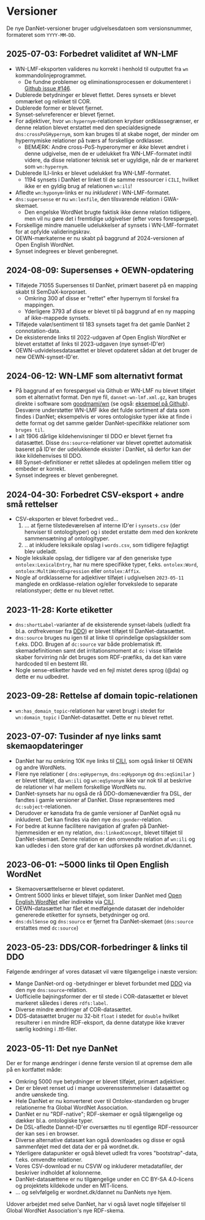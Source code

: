# Versioner
De nye DanNet-versioner bruger udgivelsesdatoen som versionsnummer, formateret som `YYYY-MM-DD`.

## **2025-07-03**: Forbedret validitet af WN-LMF
* WN-LMF-eksporten valideres nu korrekt i henhold til outputtet fra `wn` kommandolinjeprogrammet.
  * De fundne problemer og eliminationsprocessen er dokumenteret i [Github issue #146](https://github.com/kuhumcst/DanNet/issues/146).
* Dublerede betydninger er blevet flettet. Deres synsets er blevet ommærket og relinket til COR.
* Dublerede former er blevet fjernet.
* Synset-selvreferencer er blevet fjernet.
* For adjektiver, hvor `wn:hypernym`-relationen krydser ordklassegrænser, er denne relation blevet erstattet med den specialdesignede `dns:crossPoSHypernym`, som kan bruges til at skabe noget, der minder om hypernymiske relationer på tværs af forskellige ordklasser.
  * BEMÆRK: Andre cross-PoS-hyperonymer er *ikke* blevet ændret i denne udgivelse, men de er udelukket fra WN-LMF-formatet indtil videre, da disse relationer teknisk set er ugyldige, når de er markeret som `wn:hypernym`.
* Dublerede ILI-links er blevet udelukket fra WN-LMF-formatet.
  * 1194 synsets i DanNet er linket til de samme ressourcer i `CILI`, hvilket ikke er en gyldig brug af relationen `wn:ili`!
* Afledte `wn:hyponym`-links er nu *inkluderet* i WN-LMF-formatet.
* `dns:supersense` er nu `wn:lexfile`, den tilsvarende relation i GWA-skemaet.
  * Den engelske WordNet brugte faktisk ikke denne relation tidligere, men vil nu gøre det i fremtidige udgivelser (efter vores forespørgsel).
* Forskellige mindre manuelle udelukkelser af synsets i WN-LMF-formatet for at opfylde valideringskrav.
* OEWN-mærkaterne er nu skabt på baggrund af 2024-versionen af Open English WordNet.
* Synset indegrees er blevet genberegnet.

## **2024-08-09**: Supersenses + OEWN-opdatering
* Tilføjede 71055 Supersenses til DanNet, primært baseret på en mapping skabt til SemDaX-korporaet.
  * Omkring 300 af disse er "rettet" efter hypernym til forskel fra mappingen.
  * Yderligere 3793 af disse er blevet til på baggrund af en ny mapping af ikke-mappede synsets.
* Tilføjede valør/sentiment til 183 synsets taget fra det gamle DanNet 2 connotation-data.
* De eksisterende links til 2022-udgaven af Open English WordNet er blevet erstattet af links til 2023-udgaven (nye synset-ID'er)
* OEWN-udvidelsesdatasættet er blevet opdateret sådan at det bruger de new OEWN-synset-ID'er.

## **2024-06-12**: WN-LMF som alternativt format
* På baggrund af en forespørgsel via Github er WN-LMF nu blevet tilføjet som et alternativt format. Den nye fil, `dannet-wn-lmf.xml.gz`, kan bruges direkte i software som [goodmami/wn](https://github.com/goodmami/wn) (se også: [eksempel på Github](https://github.com/kuhumcst/DanNet/blob/master/examples/wn_lmf_query.py)). Desværre understøtter WN-LMF ikke det fulde sortiment af data som findes i DanNet; eksempelvis er vores ontologiske typer ikke at finde i dette format og det samme gælder DanNet-specifikke relationer som `bruges til`.
* I alt 1906 dårlige kildehenvisninger til DDO er blevet fjernet fra datasættet. Disse `dns:source`-relationer var blevet oprettet automatisk baseret på ID'er der udelukkende eksister i DanNet, så derfor kan der ikke kildehenvises til DDO.
* 88 Synset-definitioner er rettet således at opdelingen mellem titler og embeder er korrekt.
* Synset indegrees er blevet genberegnet.

## **2024-04-30**: Forbedret CSV-eksport + andre små rettelser
* CSV-eksporten er blevet forbedret ved...
    1. ... at fjerne tilstedeværelsen af interne ID'er i `synsets.csv` (der henviser til ontologityper) og i stedet erstatte dem med den konkrete sammensætning af ontologityper.
    2. .. at inkludere leksikale opslag i `words.csv`, som tidligere fejlagtigt blev udeladt.
* Nogle leksikale opslag, der tidligere var af den generiske type `ontolex:LexicalEntry`, har nu mere specifikke typer, f.eks. `ontolex:Word`, `ontolex:MultiWordExpression` eller `ontolex:Affix`.
* Nogle af ordklasserne for adjektiver tilføjet i udgivelsen `2023-05-11` manglede en ordklasse-relation og/eller forvekslede to separate relationstyper; dette er nu blevet rettet.

## **2023-11-28**: Korte etiketter
* `dns:shortLabel`-varianter af de eksisterende synset-labels (udledt fra bl.a. ordfrekvenser fra [DDO](https://ordnet.dk/ddo)) er blevet tilføjet til DanNet-datasættet.
* `dns:source` bruges nu igen til at linke til oprindelige opslagskilder som f.eks. DDO. Brugen af `dc:source` var både problematisk ift. skemadefinitionen samt det irritationsmoment at `dc` i visse tilfælde skaber forvirring når det bruges som RDF-præfiks, da det kan være hardcoded til en bestemt IRI.
* Nogle sense-etiketter havde ved en fejl mistet deres sprog (@da) og dette er nu udbedret.

## **2023-09-28**: Rettelse af domain topic-relationen
* `wn:has_domain_topic`-relationen har været brugt i stedet for `wn:domain_topic` i DanNet-datasættet. Dette er nu blevet rettet.

## **2023-07-07**: Tusinder af nye links samt skemaopdateringer
* DanNet har nu omkring 10K nye links til [CILI](https://github.com/globalwordnet/cili), som også linker til OEWN og andre WordNets.
* Flere nye relationer ( `dns:eqHypernym`, `dns:eqHyponym` og `dns:eqSimilar` ) er blevet tilføjet, da `wn:ili` og `wn:eqSynonym` ikke var nok til at beskrive de relationer vi har mellem forskellige WordNets nu.
* DanNet-synsets har nu også de rå DDO-domæneværdier fra DSL, der fandtes i gamle versioner af DanNet. Disse repræsenteres med  `dc:subject`-relationen.
* Derudover er kønsdata fra de gamle versioner af DanNet også nu inkluderet. Det kan findes via den nye `dns:gender`-relation.
* For bedre at kunne facilitere navigation af grafen på DanNet-hjemmesiden er en ny relation, `dns:linkedConcept`, blevet tilføjet til DanNet-skemaet. Denne relation er den omvendte relation af `wn:ili` og kan udledes i den store graf der kan udforskes på wordnet.dk/dannet.

## **2023-06-01**: ~5000 links til Open English WordNet
* Skemaoversættelserne er blevet opdateret.
* Omtrent 5000 links er blevet tilføjet, som linker DanNet med [Open English WordNet](https://github.com/globalwordnet/english-wordnet) eller indirekte via [CILI](https://github.com/globalwordnet/cili).
* OEWN-datasættet har fået et medfølgende datasæt der indeholder genererede etiketter for synsets, betydninger og ord.
* `dns:dslSense` og `dns:source` er fjernet fra DanNet-skemaet (`dns:source` erstattes med `dc:source`)

## **2023-05-23**: DDS/COR-forbedringer & links til DDO
Følgende ændringer af vores datasæt vil være tilgængelige i næste version:

* Mange DanNet-ord og -betydninger er blevet forbundet med [DDO](https://ordnet.dk/ddo) via den nye `dns:source`-relation.
* Uofficielle bøjningsformer der er til stede i COR-datasættet er blevet markeret således i deres `rdfs:label`.
* Diverse mindre ændringer af COR-datasættet.
* DDS-datasættet bruger nu 32-bit `float` i stedet for `double` hvilket resulterer i en mindre RDF-eksport, da denne datatype ikke kræver særlig kodning i .ttl-filer.

## **2023-05-11**: Det nye DanNet
Der er for mange ændringer i denne første version til at opremse dem alle på en kortfattet måde:

* Omkring 5000 nye betydninger er blevet tilføjet, primært adjektiver.
* Der er blevet renset ud i mange uoverensstemmelser i datasættet og andre uønskede ting.
* Hele DanNet er nu konverteret over til Ontolex-standarden og bruger relationerne fra Global WordNet Association.
* DanNet er nu "RDF-native"; RDF-skemaer er også tilgængelige og dækker bl.a. ontologiske typer.
* De DSL-afledte Dannet-ID'er oversættes nu til egentlige RDF-ressourcer der kan ses i en browser.
* Diverse alternative datasæt kan også downloades og disse er også sammenføjet med det data der er på wordnet.dk.
* Yderligere datapunkter er også blevet udledt fra vores "bootstrap"-data, f.eks. omvendte relationer.
* Vores CSV-download er nu CSVW og inkluderer metadatafiler, der beskriver indholdet af kolonnerne.
* DanNet-datasættene er nu tilgængelige under en CC BY-SA 4.0-licens og projektets kildekode under en MIT-licens.
* ... og selvfølgelig er wordnet.dk/dannet nu DanNets nye hjem.

Udover arbejdet med selve DanNet, har vi også lavet nogle tilføjelser til Global WordNet Association's nye RDF-skema.
